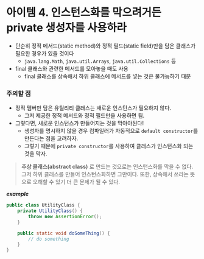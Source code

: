 # 아이템 4. 인스턴스화를 막으려거든 private 생성자를 사용하라

- 단순히 정적 메서드(static method)와 정적 필드(static field)만을 담은 클래스가 필요한 경우가 있을 것이다
    - `java.lang.Math`, `java.util.Arrays`, `java.util.Collections` 등
- final 클래스와 관련한 메서드를 모아놓을 때도 사용
    - final 클래스를 상속해서 하위 클래스에 메서드를 넣는 것은 불가능하기 때문

### 주의할 점

- 정적 멤버만 담은 유틸리티 클래스는 새로운 인스턴스가 필요하지 않다.
    - 그저 제공한 정적 메서드와 정적 필드만을 사용하면 됨.
- 그렇다면, 새로운 인스턴스가 만들어지는 것을 막아야된다!
    - 생성자를 명시하지 않을 경우 컴파일러가 자동적으로 `default constructor`를 만든다는 점을 고려하자.
    - 그렇기 때문에 `private constructor`를 사용하여 클래스가 인스턴스화 되는 것을 막자.

> **추상 클래스(abstract class)** 로 만드는 것으로는 인스턴스화를 막을 수 없다. 그저 하위 클래스를 만들어 인스턴스화하면 그만이다. 
> 또한, 상속해서 쓰라는 뜻으로 오해할 수 있기 더 큰 문제가 될 수 있다.

**_example_**

```java
public class UtilityClass {
    private UtilityClass() {
        throw new AssertionError();
    }

    public static void doSomeThing() {
        // do something
    }
}
```